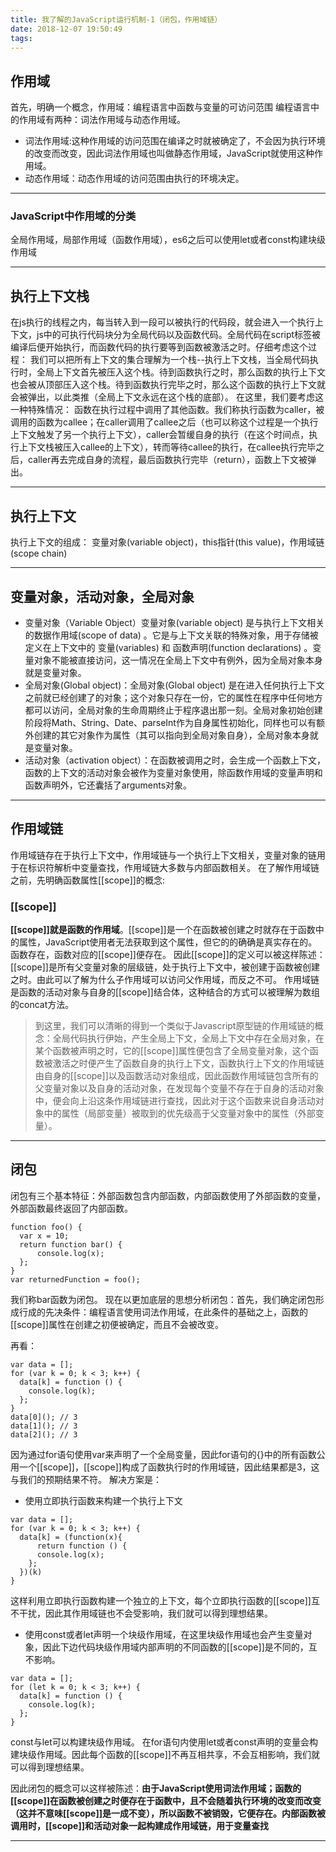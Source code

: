 ```yaml
---
title: 我了解的JavaScript运行机制-1（闭包，作用域链）
date: 2018-12-07 19:50:49
tags:
---
```

## 作用域
首先，明确一个概念，作用域：编程语言中函数与变量的可访问范围
编程语言中的作用域有两种：词法作用域与动态作用域。
* 词法作用域:这种作用域的访问范围在编译之时就被确定了，不会因为执行环境的改变而改变，因此词法作用域也叫做静态作用域，JavaScript就使用这种作用域。
* 动态作用域：动态作用域的访问范围由执行的环境决定。

---
### JavaScript中作用域的分类
全局作用域，局部作用域（函数作用域），es6之后可以使用let或者const构建块级作用域

---
<!--more-->
## 执行上下文栈
在js执行的线程之内，每当转入到一段可以被执行的代码段，就会进入一个执行上下文，js中的可执行代码块分为全局代码以及函数代码。全局代码在script标签被编译后便开始执行，而函数代码的执行要等到函数被激活之时。仔细考虑这个过程：
我们可以把所有上下文的集合理解为一个栈--执行上下文栈，当全局代码执行时，全局上下文首先被压入这个栈。待到函数执行之时，那么函数的执行上下文也会被从顶部压入这个栈。待到函数执行完毕之时，那么这个函数的执行上下文就会被弹出，以此类推（全局上下文永远在这个栈的底部）。
在这里，我们要考虑这一种特殊情况：
函数在执行过程中调用了其他函数。我们称执行函数为caller，被调用的函数为callee；在caller调用了callee之后（也可以称这个过程是一个执行上下文触发了另一个执行上下文），caller会暂缓自身的执行（在这个时间点，执行上下文栈被压入callee的上下文），转而等待callee的执行，在callee执行完毕之后，caller再去完成自身的流程，最后函数执行完毕（return），函数上下文被弹出。

---
## 执行上下文
执行上下文的组成：
变量对象(variable object)，this指针(this value)，作用域链(scope chain)

---
## 变量对象，活动对象，全局对象
* 变量对象（Variable Object）变量对象(variable object) 是与执行上下文相关的数据作用域(scope of data) 。它是与上下文关联的特殊对象，用于存储被定义在上下文中的 变量(variables) 和 函数声明(function declarations) 。变量对象不能被直接访问，这一情况在全局上下文中有例外，因为全局对象本身就是变量对象。
* 全局对象(Global object)：全局对象(Global object) 是在进入任何执行上下文之前就已经创建了的对象；这个对象只存在一份，它的属性在程序中任何地方都可以访问，全局对象的生命周期终止于程序退出那一刻。全局对象初始创建阶段将Math、String、Date、parseInt作为自身属性初始化，同样也可以有额外创建的其它对象作为属性（其可以指向到全局对象自身），全局对象本身就是变量对象。
* 活动对象（activation object）：在函数被调用之时，会生成一个函数上下文，函数的上下文的活动对象会被作为变量对象使用，除函数作用域的变量声明和函数声明外，它还囊括了arguments对象。

---
## 作用域链
作用域链存在于执行上下文中，作用域链与一个执行上下文相关，变量对象的链用于在标识符解析中变量查找，作用域链大多数与内部函数相关。
在了解作用域链之前，先明确函数属性[[scope]]的概念:
### [[scope]]
**[[scope]]就是函数的作用域**。[[scope]]是一个在函数被创建之时就存在于函数中的属性，JavaScript使用者无法获取到这个属性，但它的的确确是真实存在的。函数存在，函数对应的[[scope]]便存在。
因此[[scope]]的定义可以被这样陈述：[[scope]]是所有父变量对象的层级链，处于执行上下文中，被创建于函数被创建之时。由此可以了解为什么子作用域可以访问父作用域，而反之不可。
作用域链是函数的活动对象与自身的[[scope]]结合体，这种结合的方式可以被理解为数组的concat方法。
> 到这里，我们可以清晰的得到一个类似于Javascript原型链的作用域链的概念：全局代码执行伊始，产生全局上下文，全局上下文中存在全局对象，在某个函数被声明之时，它的[[scope]]属性便包含了全局变量对象，这个函数被激活之时便产生了函数自身的执行上下文，函数执行上下文的作用域链由自身的[[scope]]以及函数活动对象组成，因此函数作用域链包含所有的父变量对象以及自身的活动对象，在发现每个变量不存在于自身的活动对象中，便会向上沿这条作用域链进行查找，因此对于这个函数来说自身活动对象中的属性（局部变量）被取到的优先级高于父变量对象中的属性（外部变量）。

---
## 闭包
闭包有三个基本特征：外部函数包含内部函数，内部函数使用了外部函数的变量，外部函数最终返回了内部函数。
```
function foo() {
  var x = 10;
  return function bar() {
      console.log(x);
  };
}
var returnedFunction = foo();
```
我们称bar函数为闭包。
现在以更加底层的思想分析闭包：首先，我们确定闭包形成行成的先决条件：编程语言使用词法作用域，在此条件的基础之上，函数的[[scope]]属性在创建之初便被确定，而且不会被改变。

再看：
```
var data = [];
for (var k = 0; k < 3; k++) {
  data[k] = function () {
    console.log(k);
  }; 
}
data[0](); // 3
data[1](); // 3
data[2](); // 3
```
因为通过for语句使用var来声明了一个全局变量，因此for语句的{}中的所有函数公用一个[[scope]]，[[scope]]构成了函数执行时的作用域链，因此结果都是3，这与我们的预期结果不符。
解决方案是：
* 使用立即执行函数来构建一个执行上下文
```
var data = [];
for (var k = 0; k < 3; k++) {
  data[k] = (function(x){
      return function () {
      console.log(x);
    }; 
  })(k)
}
```
这样利用立即执行函数构建一个独立的上下文，每个立即执行函数的[[scope]]互不干扰，因此其作用域链也不会受影响，我们就可以得到理想结果。

* 使用const或者let声明一个块级作用域，在这里块级作用域也会产生变量对象，因此下边代码块级作用域内部声明的不同函数的[[scope]]是不同的，互不影响。
```
var data = [];
for (let k = 0; k < 3; k++) {
  data[k] = function () {
    console.log(k);
  }; 
}
```
const与let可以构建块级作用域。
在for语句内使用let或者const声明的变量会构建块级作用域。因此每个函数的[[scope]]不再互相共享，不会互相影响，我们就可以得到理想结果。

因此闭包的概念可以这样被陈述：**由于JavaScript使用词法作用域；函数的[[scope]]在函数被创建之时便存在于函数中，且不会随着执行环境的改变而改变（这并不意味[[scope]]是一成不变），所以函数不被销毁，它便存在。内部函数被调用时，[[scope]]和活动对象一起构建成作用域链，用于变量查找**

---








